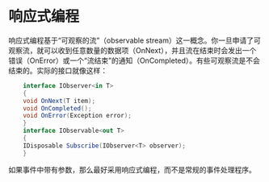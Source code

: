# 响应式编程

响应式编程基于“可观察的流”（observable stream）这一概念。你一旦申请了可观察流，就可以收到任意数量的数据项（OnNext），并且流在结束时会发出一个错误（OnError）或一个“流结束”的通知（OnCompleted）。有些可观察流是不会结束的。实际的接口就像这样：

```csharp
    interface IObserver<in T>
    {
    void OnNext(T item);
    void OnCompleted();
    void OnError(Exception error);
    }
    interface IObservable<out T>
    {
    IDisposable Subscribe(IObserver<T> observer);
    }
```

如果事件中带有参数，那么最好采用响应式编程，而不是常规的事件处理程序。